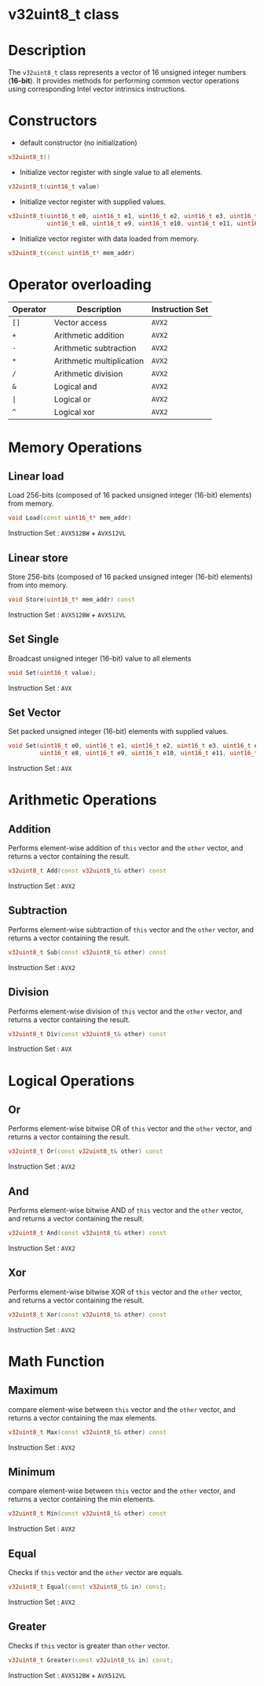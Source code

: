 # v32uint8_t class

# Description

The `v32uint8_t` class represents a vector of 16 unsigned integer 
numbers (**16-bit**). 
It provides methods for performing common vector operations 
using corresponding Intel vector intrinsics instructions.

# Constructors
* default constructor (no initialization)
```c++
v32uint8_t()
```

* Initialize vector register with single value to all elements.
```c++
v32uint8_t(uint16_t value)
```

* Initialize vector register with supplied values.
```c++
v32uint8_t(uint16_t e0, uint16_t e1, uint16_t e2, uint16_t e3, uint16_t e4, uint16_t e5, uint16_t e6, uint16_t e7,
           uint16_t e8, uint16_t e9, uint16_t e10, uint16_t e11, uint16_t e12, uint16_t e13, uint16_t e14, uint16_t e15)
```


* Initialize vector register with data loaded from memory.
```c++
v32uint8_t(const uint16_t* mem_addr)
```

# Operator overloading

| Operator   | Description                 | Instruction Set |
|------------|-----------------------------|-----------------|
| `[]`       | Vector access               | `AVX2`          |
| `+`        | Arithmetic addition         | `AVX2`          |
| `-`        | Arithmetic subtraction      | `AVX2`          |
| `*`        | Arithmetic multiplication   | `AVX2`          |
| `/`        | Arithmetic division         | `AVX2`          |
| `&`        | Logical and                 | `AVX2`          |
| `\|`       | Logical or                  | `AVX2`          |
| `^`        | Logical xor                 | `AVX2`          |

# Memory Operations

## Linear load
Load 256-bits (composed of 16 packed unsigned integer (16-bit) elements) from memory.

```c++
void Load(const uint16_t* mem_addr)
```
Instruction Set  : `AVX512BW` + `AVX512VL`

## Linear store
Store 256-bits (composed of 16 packed unsigned integer (16-bit) elements) from into memory.
```c++
void Store(uint16_t* mem_addr) const
```
Instruction Set  : `AVX512BW` + `AVX512VL`

## Set Single 
Broadcast unsigned integer (16-bit) value to all elements 
```c++
void Set(uint16_t value);
```
Instruction Set  : `AVX`

## Set Vector 
Set packed unsigned integer (16-bit) elements with supplied values.
```c++
void Set(uint16_t e0, uint16_t e1, uint16_t e2, uint16_t e3, uint16_t e4, uint16_t e5, uint16_t e6, uint16_t e7,
         uint16_t e8, uint16_t e9, uint16_t e10, uint16_t e11, uint16_t e12, uint16_t e13, uint16_t e14, uint16_t e15);
```
Instruction Set  : `AVX`

# Arithmetic Operations

## Addition
Performs element-wise addition of `this` vector and the `other` vector, and
returns a vector containing the result.

```c++
v32uint8_t Add(const v32uint8_t& other) const
```
Instruction Set  : `AVX2`

## Subtraction
Performs element-wise subtraction of `this` vector and the `other` vector, and
returns a vector containing the result.

```c++
v32uint8_t Sub(const v32uint8_t& other) const
```
Instruction Set  : `AVX2`

## Division
Performs element-wise division of `this` vector and the `other` vector, and
returns a vector containing the result.

```c++
v32uint8_t Div(const v32uint8_t& other) const
```
Instruction Set  : `AVX`

# Logical Operations
## Or
Performs element-wise bitwise OR of `this` vector and the `other` vector, and
returns a vector containing the result.

```c++
v32uint8_t Or(const v32uint8_t& other) const
```
Instruction Set  : `AVX2`

## And
Performs element-wise  bitwise AND of `this` vector and the `other` vector, and
returns a vector containing the result.

```c++
v32uint8_t And(const v32uint8_t& other) const
```
Instruction Set  : `AVX2`

## Xor
Performs element-wise  bitwise XOR of `this` vector and the `other` vector, and
returns a vector containing the result.

```c++
v32uint8_t Xor(const v32uint8_t& other) const
```
Instruction Set  : `AVX2`

# Math Function

## Maximum  
compare element-wise between `this` vector and the `other` vector, and 
returns a vector containing the max elements.

```c++
v32uint8_t Max(const v32uint8_t& other) const
```
Instruction Set  : `AVX2`

## Minimum 
compare element-wise between `this` vector and the `other` vector, and 
returns a vector containing the min elements.
```c++
v32uint8_t Min(const v32uint8_t& other) const
```
Instruction Set  : `AVX2`

## Equal
Checks if `this` vector and the `other` vector are equals.

```c++
v32uint8_t Equal(const v32uint8_t& in) const;
```
Instruction Set  : `AVX2`

## Greater
Checks if `this` vector is greater than `other` vector.

```c++
v32uint8_t Greater(const v32uint8_t& in) const;
```
Instruction Set  : `AVX512BW` + `AVX512VL`